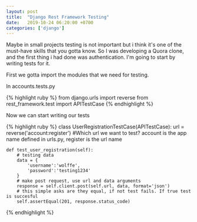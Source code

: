 ```yaml
---
layout: post
title:  "Django Rest Framework Testing"
date:   2019-10-24 06:20:00 +0700
categories: ['django']
---
```


Maybe in small projects testing is not important but i think it's one of the must-have skills
that you gotta know. So I was developing a Quora clone, and the first thing i had done was authentication. I'm going to start by writing tests for it.

First we gotta import the modules that we need for testing.

In accounts.tests.py

{% highlight ruby %}
from django.urls import reverse
from rest_framework.test import APITestCase
{% endhighlight %}

Now we can start writing our tests

{% highlight ruby %}
class UserRegistrationTestCase(APITestCase):
    url = reverse('account:register') #Which url we want to test? account is the app name defined in urls.py, register is the url name

    def test_user_registration(self):
        # testing data
        data = {
            'username':'wolffe',
            'password':'testing1234'
        } 
        # make post request, use url and data arguments
        response = self.client.post(self.url, data, format='json')
        # this simple asks are they equal, if not test fails. If true test is succesful
        self.assertEqual(201, response.status_code)
{% endhighlight %}
